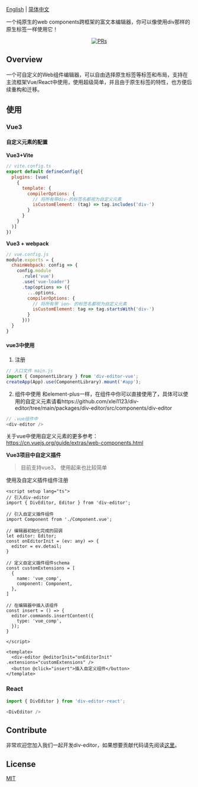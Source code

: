 [English](./README.md) | [简体中文](./README.zh-CN.md)

一个纯原生的web components跨框架的富文本编辑器，你可以像使用div那样的原生标签一样使用它！

<div align="center">
<a href="https://github.com/xlei1123/div-editor/pulls" target="_blank"><img src="https://img.shields.io/badge/PRs-welcome-brightgreen.svg" alt="PRs"/></a>
</div>

## Overview
一个可自定义的Web组件编辑器，可以自由选择原生标签等标签和布局，支持在主流框架Vue/React中使用，使用超级简单，并且由于原生标签的特性，也方便后续重构和迁移。

## 使用

### Vue3

#### 自定义元素的配置

**Vue3+Vite**
```js
// vite.config.ts
export default defineConfig({
  plugins: [vue(
    {
      template: {
        compilerOptions: {
          // 将所有带div-的标签名都视为自定义元素
          isCustomElement: (tag) => tag.includes('div-')
        }
      }
    }
  )]
})
```

**Vue3 + webpack**
```js
// vue.config.js
module.exports = {
  chainWebpack: config => {
    config.module
      .rule('vue')
      .use('vue-loader')
      .tap(options => ({
        ...options,
        compilerOptions: {
          // 将所有带 ion- 的标签名都视为自定义元素
          isCustomElement: tag => tag.startsWith('div-')
        }
      }))
  }
}
```

#### vue3中使用

1. 注册
```js
// 入口文件 main.js 
import { ComponentLibrary } from 'div-editor-vue';
createApp(App).use(ComponentLibrary).mount('#app');
```

2. 组件中使用
和element-plus一样，在组件中你可以直接使用了，具体可以使用的自定义元素请看https://github.com/xlei1123/div-editor/tree/main/packages/div-editor/src/components/div-editor

```js
// .vue组件中
<div-editor />
```

关于vue中使用自定义元素的更多参考： https://cn.vuejs.org/guide/extras/web-components.html

**Vue3项目中自定义插件**
> 目前支持vue3， 使用起来也比较简单

使用及自定义插件组件注册
```vue
<script setup lang="ts">
// 引入div-editor
import { DivEditor, Editor } from 'div-editor';

// 引入自定义插件组件
import Component from './Component.vue';

// 编辑器初始化完成的回调
let editor: Editor;
const onEditorInit = (ev: any) => {
  editor = ev.detail;
}

// 定义自定义插件组件schema
const customExtensions = [
  {
    name: 'vue_comp',
    component: Component,
  },
]

// 在编辑器中插入该组件
const insert = () => {
  editor.commands.insertContent({
    type: 'vue_comp',
  });
}

</script>

<template>
  <div-editor @editorInit="onEditorInit" .extensions="customExtensions" />
  <button @click="insert">插入自定义组件</button>
</template>

```

### React

```js
import { DivEditor } from 'div-editor-react';

<DivEditor />
```

## Contribute

非常欢迎您加入我们一起开发div-editor，如果想要贡献代码请先阅读[这里](./CONTRIBUTING.md)。

## License

[MIT](./LICENSE)